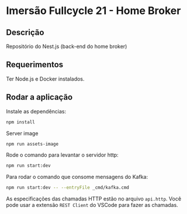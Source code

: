 # Imersão Fullcycle 21 - Home Broker

## Descrição

Repositório do Nest.js (back-end do home broker)

## Requerimentos

Ter Node.js e Docker instalados.

## Rodar a aplicação

Instale as dependências:

```bash
npm install
```

Server image

```bash
npm run assets-image
```

Rode o comando para levantar o servidor http:

```bash
npm run start:dev
```

Para rodar o comando que consome mensagens do Kafka:

```bash
npm run start:dev -- --entryFile _cmd/kafka.cmd
```

As especificações das chamadas HTTP estão no arquivo `api.http`. Você pode usar a extensão `REST Client` do VSCode para fazer as chamadas.
